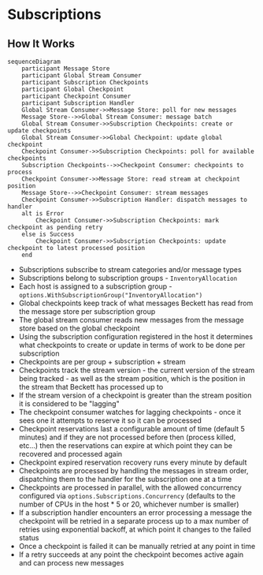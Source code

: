 # Subscriptions

## How It Works

```mermaid
sequenceDiagram
    participant Message Store
    participant Global Stream Consumer
    participant Subscription Checkpoints
    participant Global Checkpoint
    participant Checkpoint Consumer
    participant Subscription Handler
    Global Stream Consumer->>Message Store: poll for new messages
    Message Store-->>Global Stream Consumer: message batch
    Global Stream Consumer->>Subscription Checkpoints: create or update checkpoints
    Global Stream Consumer->>Global Checkpoint: update global checkpoint
    Checkpoint Consumer->>Subscription Checkpoints: poll for available checkpoints
    Subscription Checkpoints-->>Checkpoint Consumer: checkpoints to process
    Checkpoint Consumer->>Message Store: read stream at checkpoint position
    Message Store-->>Checkpoint Consumer: stream messages
    Checkpoint Consumer->>Subscription Handler: dispatch messages to handler
    alt is Error
        Checkpoint Consumer->>Subscription Checkpoints: mark checkpoint as pending retry
    else is Success
        Checkpoint Consumer->>Subscription Checkpoints: update checkpoint to latest processed position
    end
```
* Subscriptions subscribe to stream categories and/or message types
* Subscriptions belong to subscription groups - `InventoryAllocation`
* Each host is assigned to a subscription group - `options.WithSubscriptionGroup("InventoryAllocation")`
* Global checkpoints keep track of what messages Beckett has read from the message store per subscription group
* The global stream consumer reads new messages from the message store based on the global checkpoint
* Using the subscription configuration registered in the host it determines what checkpoints to create or update in
  terms of work to be done per subscription
* Checkpoints are per group + subscription + stream
* Checkpoints track the stream version - the current version of the stream being tracked - as well as the stream
  position, which is the position in the stream that Beckett has processed up to
* If the stream version of a checkpoint is greater than the stream position it is considered to be "lagging"
* The checkpoint consumer watches for lagging checkpoints - once it sees one it attempts to reserve it so it can be
  processed
* Checkpoint reservations last a configurable amount of time (default 5 minutes) and if they are not processed before
  then (process killed, etc...) then the reservations can expire at which point they can be recovered and processed again
* Checkpoint expired reservation recovery runs every minute by default
* Checkpoints are processed by handling the messages in stream order, dispatching them to the handler for the
  subscription one at a time
* Checkpoints are processed in parallel, with the allowed concurrency configured via `options.Subscriptions.Concurrency`
  (defaults to the number of CPUs in the host * 5 or 20, whichever number is smaller)
* If a subscription handler encounters an error processing a message the checkpoint will be retried in a separate
  process up to a max number of retries using exponential backoff, at which point it changes to the failed status
* Once a checkpoint is failed it can be manually retried at any point in time
* If a retry succeeds at any point the checkpoint becomes active again and can process new messages
